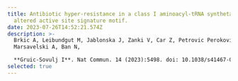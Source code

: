 ```yaml
---
title: Antibiotic hyper-resistance in a class I aminoacyl-tRNA synthetase with
  altered active site signature motif.
date: 2023-07-26T14:52:21.574Z
description: >-
  Brkic A, Leibundgut M, Jablonska J, Zanki V, Car Z, Petrovic Perokovic V,
  Marsavelski A, Ban N,

  **Gruic-Sovulj I**. Nat Commun. 14 (2023):5498. doi: 10.1038/s41467-023-41244-3. <https://www.nature.com/articles/s41467-023-41244-3>
selected: true
---
```


